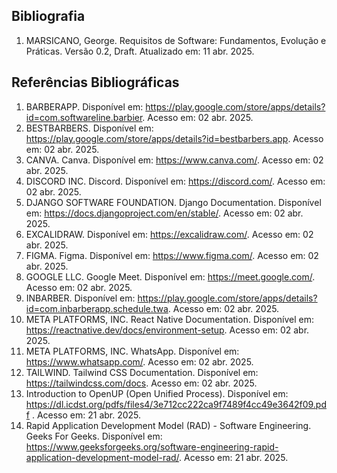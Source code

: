 ## Bibliografia

1. MARSICANO, George. Requisitos de Software: Fundamentos, Evolução e Práticas. Versão 0.2, Draft. Atualizado em: 11 abr. 2025.

## Referências Bibliográficas

1. BARBERAPP. Disponível em: https://play.google.com/store/apps/details?id=com.softwareline.barbier. Acesso em: 02 abr. 2025.
2. BESTBARBERS. Disponível em: https://play.google.com/store/apps/details?id=bestbarbers.app. Acesso em: 02 abr. 2025.
3. CANVA. Canva. Disponível em: https://www.canva.com/. Acesso em: 02 abr. 2025.
4. DISCORD INC. Discord. Disponível em: https://discord.com/. Acesso em: 02 abr. 2025.
5. DJANGO SOFTWARE FOUNDATION. Django Documentation. Disponível em: https://docs.djangoproject.com/en/stable/. Acesso em: 02 abr. 2025.
6. EXCALIDRAW. Disponível em: https://excalidraw.com/. Acesso em: 02 abr. 2025.
7. FIGMA. Figma. Disponível em: https://www.figma.com/. Acesso em: 02 abr. 2025.
8. GOOGLE LLC. Google Meet. Disponível em: https://meet.google.com/. Acesso em: 02 abr. 2025.
9. INBARBER. Disponível em: https://play.google.com/store/apps/details?id=com.inbarberapp.schedule.twa. Acesso em: 02 abr. 2025.
10. META PLATFORMS, INC. React Native Documentation. Disponível em: https://reactnative.dev/docs/environment-setup. Acesso em: 02 abr. 2025.
11. META PLATFORMS, INC. WhatsApp. Disponível em: https://www.whatsapp.com/. Acesso em: 02 abr. 2025.
12. TAILWIND. Tailwind CSS Documentation. Disponível em: https://tailwindcss.com/docs. Acesso em: 02 abr. 2025.
13. Introduction to OpenUP (Open Unified Process). Disponível em: https://dl.icdst.org/pdfs/files4/3e712cc222ca9f7489f4cc49e3642f09.pdf . Acesso em: 21 abr. 2025.
14. Rapid Application Development Model (RAD) - Software Engineering. Geeks For Geeks. Disponível em: https://www.geeksforgeeks.org/software-engineering-rapid-application-development-model-rad/. Acesso em: 21 abr. 2025.